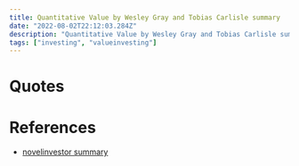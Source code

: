 ```yaml
---
title: Quantitative Value by Wesley Gray and Tobias Carlisle summary
date: "2022-08-02T22:12:03.284Z"
description: "Quantitative Value by Wesley Gray and Tobias Carlisle summary"
tags: ["investing", "valueinvesting"]
---
```



# Quotes


# References
- [novelinvestor summary](https://novelinvestor.com/notes/quantitative-value-by-wesley-gray-tobias-carlisle/)